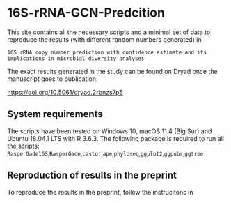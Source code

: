 # 16S-rRNA-GCN-Predcition
This site contains all the necessary scripts and a minimal set of data to reproduce the results (with different random numbers generated) in

`16S rRNA copy number prediction with confidence estimate and its implications in microbial diversity analyses`

The exact results generated in the study can be found on Dryad once the manuscript goes to publication:

https://doi.org/10.5061/dryad.2rbnzs7p5

## System requirements
The scripts have been tested on Windows 10, macOS 11.4 (Big Sur) and Ubuntu 18.04.1 LTS with R 3.6.3. 
The following package is required to run all the scripts: `RasperGade16S`,`RasperGade`,`castor`,`ape`,`phyloseq`,`ggplot2`,`ggpubr`,`ggtree`

## Reproduction of results in the preprint
To reproduce the results in the preprint, follow the instrucitons in 

